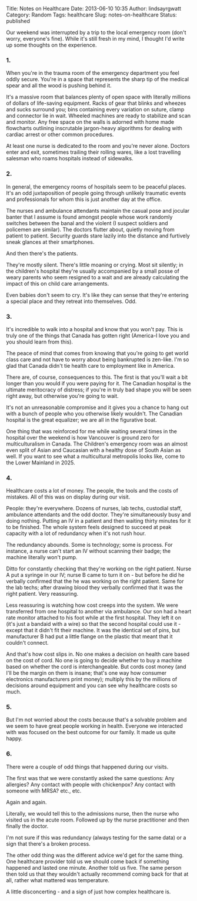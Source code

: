 Title: Notes on Healthcare
Date: 2013-06-10 10:35
Author: lindsayrgwatt
Category: Random
Tags: healthcare
Slug: notes-on-healthcare
Status: published

Our weekend was interrupted by a trip to the local emergency room (don't worry, everyone's fine). While it's still fresh in my mind, I thought I'd write up some thoughts on the experience.

### 1.

When you're in the trauma room of the emergency department you feel oddly secure. You're in a space that represents the sharp tip of the medical spear and all the wood is pushing behind it.

It's a massive room that balances plenty of open space with literally millions of dollars of life-saving equipment. Racks of gear that blinks and wheezes and sucks surround you; bins containing every variation on suture, clamp and connector lie in wait. Wheeled machines are ready to stabilize and scan and monitor. Any free space on the walls is adorned with home made flowcharts outlining inscrutable jargon-heavy algorithms for dealing with cardiac arrest or other common procedures.

At least one nurse is dedicated to the room and you're never alone. Doctors enter and exit, sometimes trailing their rolling wares, like a lost travelling salesman who roams hospitals instead of sidewalks.

### 2.

In general, the emergency rooms of hospitals seem to be peaceful places. It's an odd juxtaposition of people going through unlikely traumatic events and professionals for whom this is just another day at the office.

The nurses and ambulance attendants maintain the casual pose and jocular banter that I assume is found amongst people whose work randomly switches between the banal and the violent (I suspect soldiers and policemen are similar). The doctors flutter about, quietly moving from patient to patient. Security guards stare lazily into the distance and furtively sneak glances at their smartphones.

And then there's the patients.

They're mostly silent. There's little moaning or crying. Most sit silently; in the children's hospital they're usually accompanied by a small posse of weary parents who seem resigned to a wait and are already calculating the impact of this on child care arrangements.

Even babies don't seem to cry. It's like they can sense that they're entering a special place and they retreat into themselves. Odd.

### 3.

It's incredible to walk into a hospital and know that you won't pay. This is truly one of the things that Canada has gotten right (America-I love you and you should learn from this).

The peace of mind that comes from knowing that you're going to get world class care and not have to worry about being bankrupted is zen-like. I'm so glad that Canada didn't tie health care to employment like in America.

There are, of course, consequences to this. The first is that you'll wait a bit longer than you would if you were paying for it. The Canadian hospital is the ultimate meritocracy of distress; if you're in truly bad shape you will be seen right away, but otherwise you're going to wait.

It's not an unreasonable compromise and it gives you a chance to hang out with a bunch of people who you otherwise likely wouldn't. The Canadian hospital is the great equalizer; we are all in the figurative boat.

One thing that was reinforced for me while waiting several times in the hospital over the weekend is how Vancouver is ground zero for multiculturalism in Canada. The Children's emergency room was an almost even split of Asian and Caucasian with a healthy dose of South Asian as well. If you want to see what a multicultural metropolis looks like, come to the Lower Mainland in 2025.

### 4.

Healthcare costs a lot of money. The people, the tools and the costs of mistakes. All of this was on display during our visit.

People: they're everywhere. Dozens of nurses, lab techs, custodial staff, ambulance attendants and the odd doctor. They're simultaneously busy and doing nothing. Putting an IV in a patient and then waiting thirty minutes for it to be finished. The whole system feels designed to succeed at peak capacity with a lot of redundancy when it's not rush hour.

The redundancy abounds. Some is technology; some is process. For instance, a nurse can't start an IV without scanning their badge; the machine literally won't pump.

Ditto for constantly checking that they're working on the right patient. Nurse A put a syringe in our IV; nurse B came to turn it on - but before he did he verbally confirmed that the he was working on the right patient. Same for the lab techs; after drawing blood they verbally confirmed that it was the right patient. Very reassuring.

Less reassuring is watching how cost creeps into the system. We were transferred from one hospital to another via ambulance. Our son had a heart rate monitor attached to his foot while at the first hospital. They left it on (it's just a bandaid with a wire) so that the second hospital could use it - except that it didn't fit their machine. It was the identical set of pins, but manufacturer B had put a little flange on the plastic that meant that it couldn't connect.

And that's how cost slips in. No one makes a decision on health care based on the cost of cord. No one is going to decide whether to buy a machine based on whether the cord is interchangeable. But cords cost money (and I'll be the margin on them is insane; that's one way how consumer electronics manufacturers print money); multiply this by the millions of decisions around equipment and you can see why healthcare costs so much.

### 5.

But I'm not worried about the costs because that's a solvable problem and we seem to have great people working in health. Everyone we interacted with was focused on the best outcome for our family. It made us quite happy.

### 6.

There were a couple of odd things that happened during our visits.

The first was that we were constantly asked the same questions: Any allergies? Any contact with people with chickenpox? Any contact with someone with MRSA? etc., etc.

Again and again.

Literally, we would tell this to the admissions nurse, then the nurse who visited us in the acute room. Followed up by the nurse practitioner and then finally the doctor.

I'm not sure if this was redundancy (always testing for the same data) or a sign that there's a broken process.

The other odd thing was the different advice we'd get for the same thing. One healthcare provider told us we should come back if something happened and lasted one minute. Another told us five. The same person then told us that they wouldn't actually recommend coming back for that at all, rather what mattered was temperature.

A little disconcerting - and a sign of just how complex healthcare is.
